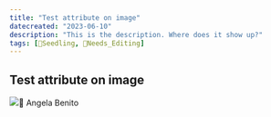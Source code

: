 ```yaml
---
title: "Test attribute on image"
datecreated: "2023-06-10"
description: "This is the description. Where does it show up?"
tags: [🌱Seedling, 🧹Needs_Editing]
---
```

## Test attribute on image
<div class="img-container">
  <img src="https://images.unsplash.com/photo-1416169607655-0c2b3ce2e1cc?crop=entropy&dpr=2&fit=crop&fm=jpg&h=800&ixjsv=2.1.0&ixlib=rb-0.3.5&q=50&w=1450" /><span  class="img-attrib">📸 Angela Benito</span>
</div>